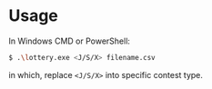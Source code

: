 # Usage

In Windows CMD or PowerShell:

```sh
$ .\lottery.exe <J/S/X> filename.csv
```

in which, replace `<J/S/X>` into specific contest type.
